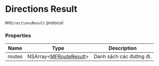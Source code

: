 # Directions Result

`MFDirectionsResult` protocol

### Properties

| Name        | Type                                                | Description             |
|-------------|-----------------------------------------------------|-------------------------|
| routes      | NSArray<[MFRouteResult](reference/route-result.md)> | Danh sách các đường đi. |
